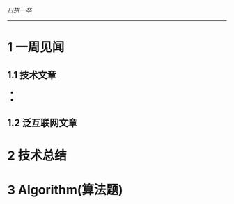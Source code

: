 
*日拱一卒*

_________________

# 1 一周见闻

## 1.1 技术文章
+ 
+ 

## 1.2 泛互联网文章



# 2 技术总结



# 3 Algorithm(算法题)

















